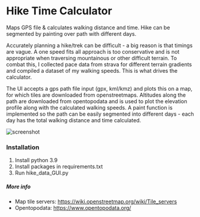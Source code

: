 # Hike Time Calculator
Maps GPS file &amp; calculates walking distance and time. Hike can be segmented by painting over path with different days.

Accurately planning a hike/trek can be difficult - a big reason is that timings are vague. A one speed fits all approach is too conservative and is not appropriate when traversing mountainous or other difficult terrain. To combat this, I collected pace data from strava for different terrain gradients and compiled a dataset of my walking speeds. This is what drives the calculator.

The UI accepts a gps path file input (gpx, kml/kmz) and plots this on a map, for which tiles are downloaded from openstreetmaps. Altitudes along the path are downloaded from opentopodata and is used to plot the elevation profile along with the calculated walking speeds.
A paint function is implemented so the path can be easily segmented into different days - each day has the total walking distance and time calculated.

![screenshot](https://user-images.githubusercontent.com/79290428/157776701-76731c42-f395-44a4-b549-1a682448f0b6.png)

### Installation
1. Install python 3.9
2. Install packages in requirements.txt
3. Run hike_data_GUI.py

##### More info
- Map tile servers: https://wiki.openstreetmap.org/wiki/Tile_servers
- Opentopodata: https://www.opentopodata.org/
